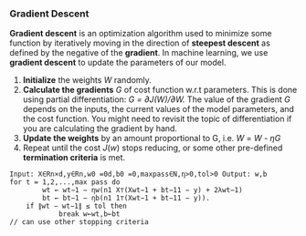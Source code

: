 ### Gradient Descent 



**Gradient descent** is an optimization algorithm used to minimize some function by iteratively moving in the direction of **steepest descent** as defined by the negative of the **gradient**. In machine learning, we use **gradient descent** to update the parameters of our model.



1. **Initialize** the weights *W* randomly.
2. **Calculate the gradients** *G* of cost function w.r.t parameters. This is done using partial differentiation: *G = ∂J(W)/∂W.* The value of the gradient *G* depends on the inputs, the current values of the model parameters, and the cost function. You might need to revisit the topic of differentiation if you are calculating the gradient by hand.
3. **Update the weights** by an amount proportional to G, i.e. *W* = *W - ηG*
4. Repeat until the cost *J*(*w*) stops reducing, or some other pre-defined **termination criteria** is met.

```pseudocode
Input: X∈Rn×d,y∈Rn,w0 =0d,b0 =0,maxpass∈N,η>0,tol>0 Output: w,b
for t = 1,2,...,max pass do
		wt ← wt−1 − ηw(n1 X⊤(Xwt−1 + bt−11 − y) + 2λwt−1) 
		bt ← bt−1 − ηb(n1 1⊤(Xwt−1 + bt−11 − y)).
    if ∥wt − wt−1∥ ≤ tol then
    		break w←wt,b←bt
// can use other stopping criteria
```

